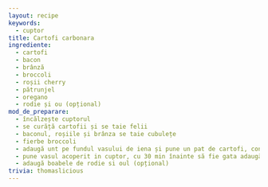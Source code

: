 ```yaml
---
layout: recipe
keywords:
  - cuptor
title: Cartofi carbonara
ingrediente:
  - cartofi
  - bacon
  - brânză
  - broccoli
  - roșii cherry
  - pătrunjel
  - oregano
  - rodie și ou (opțional)
mod_de_preparare:
  - încălzește cuptorul
  - se curăță cartofii și se taie felii
  - baconul, roșiile și brânza se taie cubulețe
  - fierbe broccoli
  - adaugă unt pe fundul vasului de iena și pune un pat de cartofi, condimentează, adaugă bacon și brânză, mai pune un strat de cartofi și repetă
  - pune vasul acoperit in cuptor, cu 30 min înainte să fie gata adaugă broccoli și încă un strat de brânză
  - adaugă boabele de rodie si oul (opțional)
trivia: thomaslicious
---
```

